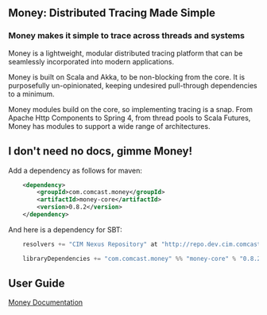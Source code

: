 ## Money: Distributed Tracing Made Simple
### Money makes it simple to trace across threads and systems
Money is a lightweight, modular distributed tracing platform that can be seamlessly incorporated into modern applications.

Money is built on Scala and Akka, to be non-blocking from the core. It is purposefully un-opinionated, keeping undesired pull-through dependencies to a minimum.

Money modules build on the core, so implementing tracing is a snap. From Apache Http Components to Spring 4, from thread pools to Scala Futures, Money has modules to support a wide range of architectures.

## I don't need no docs, gimme Money!

Add a dependency as follows for maven:

```xml
    <dependency>
        <groupId>com.comcast.money</groupId>
        <artifactId>money-core</artifactId>
        <version>0.8.2</version>
    </dependency>
```

And here is a dependency for SBT:

```scala
    resolvers += "CIM Nexus Repository" at "http://repo.dev.cim.comcast.net/nexus/content/repositories/releases"

    libraryDependencies += "com.comcast.money" %% "money-core" % "0.8.2"
```

## User Guide
[Money Documentation](https://github.comcast.com/tvx/money/wiki)

